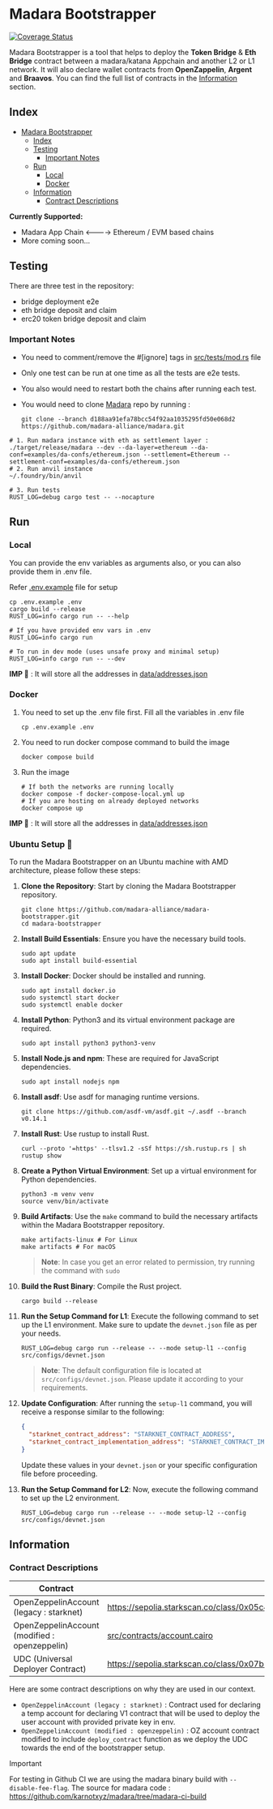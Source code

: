 # Madara Bootstrapper

[![Coverage Status](https://coveralls.io/repos/github/madara-alliance/madara-bootstrapper/badge.svg?branch=main)](https://coveralls.io/github/madara-alliance/madara-bootstrapper?branch=main)

Madara Bootstrapper is a tool that helps to deploy the **Token Bridge** & **Eth Bridge** contract
between a madara/katana Appchain and another L2 or L1 network. It will also declare wallet
contracts from **OpenZappelin**, **Argent** and **Braavos**. You can find the full list of contracts
in the [Information](#information) section.

## Index

- [Madara Bootstrapper](#madara-bootstrapper)
  - [Index](#index)
  - [Testing](#testing)
    - [Important Notes](#important-notes)
  - [Run](#run)
    - [Local](#local)
    - [Docker](#docker)
  - [Information](#information)
    - [Contract Descriptions](#contract-descriptions)

**Currently Supported:**

- Madara App Chain <----> Ethereum / EVM based chains
- More coming soon...

## Testing

There are three test in the repository:

- bridge deployment e2e
- eth bridge deposit and claim
- erc20 token bridge deposit and claim

### Important Notes

- You need to comment/remove the #[ignore] tags in [src/tests/mod.rs](src/tests/mod.rs) file
- Only one test can be run at one time as all the tests are e2e tests.
- You also would need to restart both the chains after running each test.
- You would need to clone [Madara](https://github.com/madara-alliance/madara.git) repo by running :

  ```shell
  git clone --branch d188aa91efa78bcc54f92aa1035295fd50e068d2 https://github.com/madara-alliance/madara.git
  ```

```shell
# 1. Run madara instance with eth as settlement layer :
./target/release/madara --dev --da-layer=ethereum --da-conf=examples/da-confs/ethereum.json --settlement=Ethereum --settlement-conf=examples/da-confs/ethereum.json
# 2. Run anvil instance
~/.foundry/bin/anvil

# 3. Run tests
RUST_LOG=debug cargo test -- --nocapture
```

## Run

### Local

You can provide the env variables as arguments also, or you can also provide them in .env file.

Refer [.env.example](.env.example) file for setup

```shell
cp .env.example .env
cargo build --release
RUST_LOG=info cargo run -- --help

# If you have provided env vars in .env
RUST_LOG=info cargo run

# To run in dev mode (uses unsafe proxy and minimal setup)
RUST_LOG=info cargo run -- --dev
```

**IMP 🚨** : It will store all the addresses in [data/addresses.json](data/addresses.json)

### Docker

1. You need to set up the .env file first. Fill all the variables in .env file

   ```shell
   cp .env.example .env
   ```

2. You need to run docker compose command to build the image

   ```shell
   docker compose build
   ```

3. Run the image

   ```shell
   # If both the networks are running locally
   docker compose -f docker-compose-local.yml up
   # If you are hosting on already deployed networks
   docker compose up
   ```

**IMP 🚨** : It will store all the addresses in [data/addresses.json](data/addresses.json)

### Ubuntu Setup 🐧

To run the Madara Bootstrapper on an Ubuntu machine with AMD architecture, please follow these steps:

1. **Clone the Repository**: Start by cloning the Madara Bootstrapper repository.

   ```shell
   git clone https://github.com/madara-alliance/madara-bootstrapper.git
   cd madara-bootstrapper
   ```

2. **Install Build Essentials**: Ensure you have the necessary build tools.

   ```shell
   sudo apt update
   sudo apt install build-essential
   ```

3. **Install Docker**: Docker should be installed and running.

   ```shell
   sudo apt install docker.io
   sudo systemctl start docker
   sudo systemctl enable docker
   ```

4. **Install Python**: Python3 and its virtual environment package are required.

   ```shell
   sudo apt install python3 python3-venv
   ```

5. **Install Node.js and npm**: These are required for JavaScript dependencies.

   ```shell
   sudo apt install nodejs npm
   ```

6. **Install asdf**: Use asdf for managing runtime versions.

   ```shell
   git clone https://github.com/asdf-vm/asdf.git ~/.asdf --branch v0.14.1
   ```

7. **Install Rust**: Use rustup to install Rust.

   ```shell
   curl --proto '=https' --tlsv1.2 -sSf https://sh.rustup.rs | sh
   rustup show
   ```

8. **Create a Python Virtual Environment**: Set up a virtual environment for Python dependencies.

   ```shell
   python3 -m venv venv
   source venv/bin/activate
   ```

9. **Build Artifacts**: Use the `make` command to build the necessary artifacts within the Madara Bootstrapper repository.

   ```shell
   make artifacts-linux # For Linux
   make artifacts # For macOS
   ```

   > **Note**: In case you get an error related to permission, try running the command with `sudo`

10. **Build the Rust Binary**: Compile the Rust project.

    ```shell
    cargo build --release
    ```

11. **Run the Setup Command for L1**: Execute the following command to set up the L1 environment. Make sure to update the `devnet.json` file as per your needs.

    ```shell
    RUST_LOG=debug cargo run --release -- --mode setup-l1 --config src/configs/devnet.json
    ```

    > **Note**: The default configuration file is located at `src/configs/devnet.json`. Please update it according to your requirements.

12. **Update Configuration**: After running the `setup-l1` command, you will receive a response similar to the following:

    ```json
    {
      "starknet_contract_address": "STARKNET_CONTRACT_ADDRESS",
      "starknet_contract_implementation_address": "STARKNET_CONTRACT_IMPLEMENTATION_ADDRESS"
    }
    ```

    Update these values in your `devnet.json` or your specific configuration file before proceeding.

13. **Run the Setup Command for L2**: Now, execute the following command to set up the L2 environment.

    ```shell
    RUST_LOG=debug cargo run --release -- --mode setup-l2 --config src/configs/devnet.json
    ```

## Information

### Contract Descriptions

| Contract                                      | Source Link                                                                                             | Local Path                                                                                                       |
| --------------------------------------------- | ------------------------------------------------------------------------------------------------------- | ---------------------------------------------------------------------------------------------------------------- |
| OpenZeppelinAccount (legacy : starknet)       | <https://sepolia.starkscan.co/class/0x05c478ee27f2112411f86f207605b2e2c58cdb647bac0df27f660ef2252359c6> | [src/contracts/OpenZeppelinAccount.json](./src/contracts/OpenZeppelinAccount.json)                               |
| OpenZeppelinAccount (modified : openzeppelin) | [src/contracts/account.cairo](src/contracts/account.cairo)                                              | [src/contracts/OpenZeppelinAccountCairoOne.sierra.json](./src/contracts/OpenZeppelinAccountCairoOne.sierra.json) |
| UDC (Universal Deployer Contract)             | <https://sepolia.starkscan.co/class/0x07b3e05f48f0c69e4a65ce5e076a66271a527aff2c34ce1083ec6e1526997a69> | [src/contracts/udc.json](./src/contracts/udc.json)                                                               |

Here are some contract descriptions on why they are used
in our context.

- `OpenZeppelinAccount (legacy : starknet)` : Contract used for declaring a temp account for declaring V1
  contract that will be used to deploy the user account with provided private key in env.
- `OpenZeppelinAccount (modified : openzeppelin)` : OZ account contract modified to include `deploy_contract`
  function as we deploy the UDC towards the end of the bootstrapper setup.

> [!IMPORTANT]
> For testing in Github CI we are using the madara binary build with
> `--disable-fee-flag`. The source for madara code :
> <https://github.com/karnotxyz/madara/tree/madara-ci-build>
